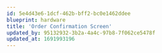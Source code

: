 ```yaml
---
id: 5e4d43e6-1dcf-462b-bff2-bc0e1462ddee
blueprint: hardware
title: 'Order Confirmation Screen'
updated_by: 95132932-3b2a-4a4c-97b8-7f062ce5478f
updated_at: 1691993196
---
```

